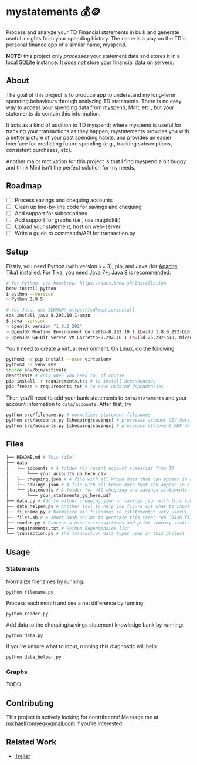 # mystatements 💰🪙

Process and analyze your TD Financial statements in bulk and generate useful insights from your spending history. The name is a play on the TD's personal finance app of a similar name, myspend.

**NOTE:** this project only _processes_ your statement data and stores it in a local SQLite instance. It _does not_ store your financial data on servers.

## About

The goal of this project is to produce app to understand my long-term spending behaviours through analyzing TD statements. There is no easy way to access your spending data from myspend, Mint, etc., but your statements do contain this information.

It acts as a kind of addition to TD myspend; where myspend is useful for tracking your transactions as they happen, mystatements provides you with a better picture of your past spending habits, and provides an easier interface for predicting future spending (e.g., tracking subscriptions, consistent purchases, etc).

Another major motivation for this project is that I find myspend a bit buggy and think Mint isn't the perfect solution for my needs.

## Roadmap

- [ ] Process savings and chequing accounts
- [ ] Clean up line-by-line code for savings and chequing
- [ ] Add support for subscriptions
- [ ] Add support for graphs (i.e., use matplotlib)
- [ ] Upload your statement, host on web-server
- [ ] Write a guide to commands/API for transaction.py

## Setup

Firstly, you need Python (with version >= 3), pip, and Java (for [Apache Tika](https://tika.apache.org/)) installed. For Tika, [you need Java 7+](https://github.com/chrismattmann/tika-python); Java 8 is recommended.

```sh
# for Python, use homebrew: https://docs.brew.sh/Installation
brew install python
$ python --version
> Python 3.9.5

# for Java, use SDKMAN! https://sdkman.io/install
sdk install java 8.292.10.1-amzn
$ java -version
> openjdk version "1.8.0_292"
> OpenJDK Runtime Environment Corretto-8.292.10.1 (build 1.8.0_292-b10)
> OpenJDK 64-Bit Server VM Corretto-8.292.10.1 (build 25.292-b10, mixed mode)
```

You'll need to create a virtual environment. On Linux, do the following

```sh
python3 -m pip install --user virtualenv
python3 -m venv env
source env/bin/activate
deactivate # only when you need to, of course
pip install -r requirements.txt # to install dependencies
pip freeze > requirements.txt # to save updated dependencies
```

Then you'll need to add your bank statements to `data/statements` and your account information to `data/accounts`. After that, try

```sh
python src/filename.py # normalizes statement filenames
python src/accounts.py [chequing|savings] # processes account CSV data
python src/accounts.py [chequing|savings] # processes statement PDF data
```

## Files

```bash
├── README.md # This file!
├── data
│   └── accounts # A folder for recent account summaries from TD
│       └─── your_accounts_go_here.csv
│   ├── chequing.json # A file with all known data that can appear in a chequing statement
│   ├── savings.json # A file with all known data that can appear in a savings statement
│   └── statements # A folder for all chequing and savings statements from TD
│       └─── your_statements_go_here.pdf
├── data.py # Add to either chequing.json or savings.json with this tool
├── data_helper.py # Another tool to help you figure out what to input into data.py (if you're stuck)
├── filename.py # Normalize all filenames in /statements; very useful if downloading from TD directly
├── files.sh # A short bash script to generate this tree; run `bash files.sh` to execute
├── reader.py # Process a user's transactions and print summary statistics/graphs; see TRANSACTION.md for more
├── requirements.txt # Python dependencies list
└── transaction.py # The transaction data types used in this project
```

## Usage

### Statements

Normalize filenames by running:

`python filename.py`

Process each month and see a net difference by running:

`python reader.py`

Add data to the chequing/savings statement knowledge bank by running:

`python data.py`

If you're unsure what to input, running this diagnostic will help:

`python data_helper.py`

### Graphs

TODO

## Contributing

This project is actively looking for contributors! Message me at michaelfromyeg@gmail.com if you're interested.

## Related Work

- [Treller](https://github.com/Bizzaro/Teller)